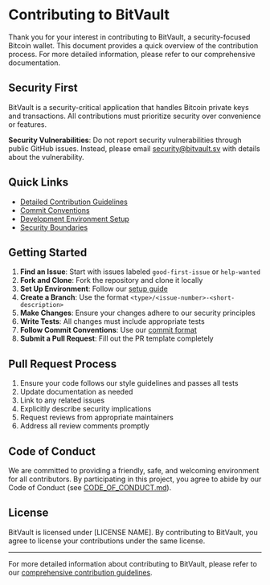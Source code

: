 # Contributing to BitVault

Thank you for your interest in contributing to BitVault, a security-focused Bitcoin wallet. This document provides a quick overview of the contribution process. For more detailed information, please refer to our comprehensive documentation.

## Security First

BitVault is a security-critical application that handles Bitcoin private keys and transactions. All contributions must prioritize security over convenience or features.

**Security Vulnerabilities**: Do not report security vulnerabilities through public GitHub issues. Instead, please email security@bitvault.sv with details about the vulnerability.

## Quick Links

- [Detailed Contribution Guidelines](docs/development/contribution-guidelines.md)
- [Commit Conventions](docs/development/commit-conventions.md)
- [Development Environment Setup](docs/setup/arch-linux-setup.md)
- [Security Boundaries](docs/design/security-boundaries.md)

## Getting Started

1. **Find an Issue**: Start with issues labeled `good-first-issue` or `help-wanted`
2. **Fork and Clone**: Fork the repository and clone it locally
3. **Set Up Environment**: Follow our [setup guide](docs/setup/arch-linux-setup.md)
4. **Create a Branch**: Use the format `<type>/<issue-number>-<short-description>`
5. **Make Changes**: Ensure your changes adhere to our security principles
6. **Write Tests**: All changes must include appropriate tests
7. **Follow Commit Conventions**: Use our [commit format](docs/development/commit-conventions.md)
8. **Submit a Pull Request**: Fill out the PR template completely

## Pull Request Process

1. Ensure your code follows our style guidelines and passes all tests
2. Update documentation as needed
3. Link to any related issues
4. Explicitly describe security implications
5. Request reviews from appropriate maintainers
6. Address all review comments promptly

## Code of Conduct

We are committed to providing a friendly, safe, and welcoming environment for all contributors. By participating in this project, you agree to abide by our Code of Conduct (see [CODE_OF_CONDUCT.md](CODE_OF_CONDUCT.md)).

## License

BitVault is licensed under [LICENSE NAME]. By contributing to BitVault, you agree to license your contributions under the same license.

---

For more detailed information about contributing to BitVault, please refer to our [comprehensive contribution guidelines](docs/development/contribution-guidelines.md). 